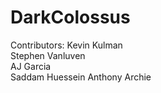 # DarkColossus  


Contributors:
Kevin Kulman  
Stephen Vanluven  
AJ Garcia  
Saddam Huessein 
Anthony Archie 
